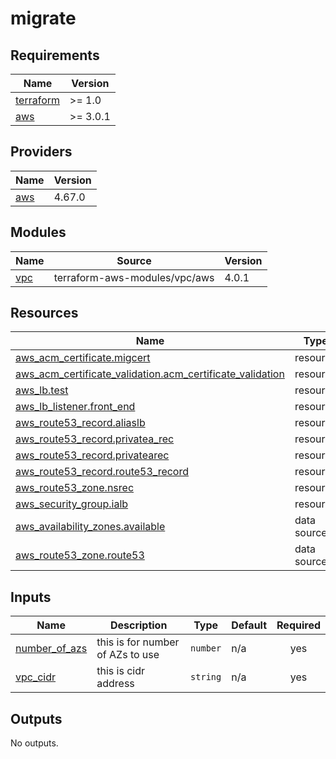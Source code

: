 # migrate
<!-- BEGIN_TF_DOCS -->
## Requirements

| Name | Version |
|------|---------|
| <a name="requirement_terraform"></a> [terraform](#requirement\_terraform) | >= 1.0 |
| <a name="requirement_aws"></a> [aws](#requirement\_aws) | >= 3.0.1 |

## Providers

| Name | Version |
|------|---------|
| <a name="provider_aws"></a> [aws](#provider\_aws) | 4.67.0 |

## Modules

| Name | Source | Version |
|------|--------|---------|
| <a name="module_vpc"></a> [vpc](#module\_vpc) | terraform-aws-modules/vpc/aws | 4.0.1 |

## Resources

| Name | Type |
|------|------|
| [aws_acm_certificate.migcert](https://registry.terraform.io/providers/hashicorp/aws/latest/docs/resources/acm_certificate) | resource |
| [aws_acm_certificate_validation.acm_certificate_validation](https://registry.terraform.io/providers/hashicorp/aws/latest/docs/resources/acm_certificate_validation) | resource |
| [aws_lb.test](https://registry.terraform.io/providers/hashicorp/aws/latest/docs/resources/lb) | resource |
| [aws_lb_listener.front_end](https://registry.terraform.io/providers/hashicorp/aws/latest/docs/resources/lb_listener) | resource |
| [aws_route53_record.aliaslb](https://registry.terraform.io/providers/hashicorp/aws/latest/docs/resources/route53_record) | resource |
| [aws_route53_record.privatea_rec](https://registry.terraform.io/providers/hashicorp/aws/latest/docs/resources/route53_record) | resource |
| [aws_route53_record.privatearec](https://registry.terraform.io/providers/hashicorp/aws/latest/docs/resources/route53_record) | resource |
| [aws_route53_record.route53_record](https://registry.terraform.io/providers/hashicorp/aws/latest/docs/resources/route53_record) | resource |
| [aws_route53_zone.nsrec](https://registry.terraform.io/providers/hashicorp/aws/latest/docs/resources/route53_zone) | resource |
| [aws_security_group.ialb](https://registry.terraform.io/providers/hashicorp/aws/latest/docs/resources/security_group) | resource |
| [aws_availability_zones.available](https://registry.terraform.io/providers/hashicorp/aws/latest/docs/data-sources/availability_zones) | data source |
| [aws_route53_zone.route53](https://registry.terraform.io/providers/hashicorp/aws/latest/docs/data-sources/route53_zone) | data source |

## Inputs

| Name | Description | Type | Default | Required |
|------|-------------|------|---------|:--------:|
| <a name="input_number_of_azs"></a> [number\_of\_azs](#input\_number\_of\_azs) | this is for number of AZs to use | `number` | n/a | yes |
| <a name="input_vpc_cidr"></a> [vpc\_cidr](#input\_vpc\_cidr) | this is cidr address | `string` | n/a | yes |

## Outputs

No outputs.
<!-- END_TF_DOCS -->